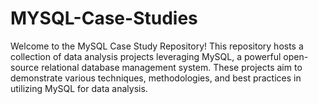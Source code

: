 # MYSQL-Case-Studies
Welcome to the MySQL Case Study Repository! This repository hosts a collection of data analysis projects leveraging MySQL, a powerful open-source relational database management system. These projects aim to demonstrate various techniques, methodologies, and best practices in utilizing MySQL for data analysis.
